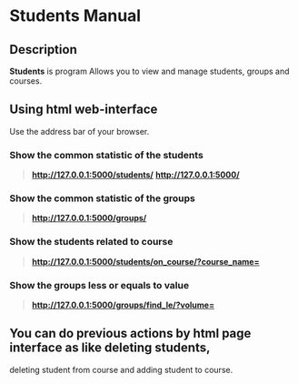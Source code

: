 # Students Manual

## Description

**Students** is program Allows you to view and manage students, groups and courses.

## Using html web-interface

Use the address bar of your browser.

### Show the common statistic of the students

> **http://127.0.0.1:5000/students/**
> **http://127.0.0.1:5000/**

### Show the common statistic of the groups

> **http://127.0.0.1:5000/groups/**

### Show the students related to course

> **http://127.0.0.1:5000/students/on_course/?course_name=<name of course>**

### Show the groups less or equals to value

> **http://127.0.0.1:5000/groups/find_le/?volume=<volume>**

## You can do previous actions by html page interface as like deleting students,
deleting student from course and adding student to course.